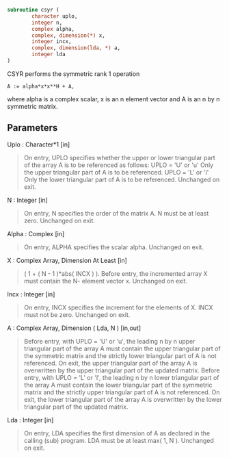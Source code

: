 ```fortran
subroutine csyr (
		character uplo,
		integer n,
		complex alpha,
		complex, dimension(*) x,
		integer incx,
		complex, dimension(lda, *) a,
		integer lda
)
```

 CSYR   performs the symmetric rank 1 operation

    A := alpha*x*x**H + A,

 where alpha is a complex scalar, x is an n element vector and A is an
 n by n symmetric matrix.

## Parameters
Uplo : Character*1 [in]
> On entry, UPLO specifies whether the upper or lower
> triangular part of the array A is to be referenced as
> follows:
> UPLO = 'U' or 'u'   Only the upper triangular part of A
> is to be referenced.
> UPLO = 'L' or 'l'   Only the lower triangular part of A
> is to be referenced.
> Unchanged on exit.

N : Integer [in]
> On entry, N specifies the order of the matrix A.
> N must be at least zero.
> Unchanged on exit.

Alpha : Complex [in]
> On entry, ALPHA specifies the scalar alpha.
> Unchanged on exit.

X : Complex Array, Dimension At Least [in]
> ( 1 + ( N - 1 )*abs( INCX ) ).
> Before entry, the incremented array X must contain the N-
> element vector x.
> Unchanged on exit.

Incx : Integer [in]
> On entry, INCX specifies the increment for the elements of
> X. INCX must not be zero.
> Unchanged on exit.

A : Complex Array, Dimension ( Lda, N ) [in,out]
> Before entry, with  UPLO = 'U' or 'u', the leading n by n
> upper triangular part of the array A must contain the upper
> triangular part of the symmetric matrix and the strictly
> lower triangular part of A is not referenced. On exit, the
> upper triangular part of the array A is overwritten by the
> upper triangular part of the updated matrix.
> Before entry, with UPLO = 'L' or 'l', the leading n by n
> lower triangular part of the array A must contain the lower
> triangular part of the symmetric matrix and the strictly
> upper triangular part of A is not referenced. On exit, the
> lower triangular part of the array A is overwritten by the
> lower triangular part of the updated matrix.

Lda : Integer [in]
> On entry, LDA specifies the first dimension of A as declared
> in the calling (sub) program. LDA must be at least
> max( 1, N ).
> Unchanged on exit.

